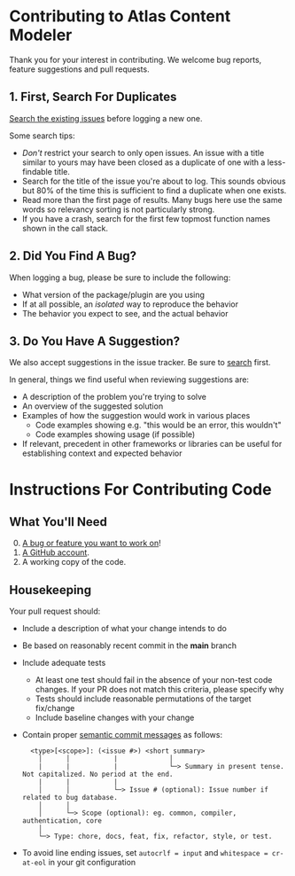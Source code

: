 # Contributing to Atlas Content Modeler

Thank you for your interest in contributing. We welcome bug reports, feature suggestions and pull requests.

## 1. First, Search For Duplicates

[Search the existing issues](https://github.com/wpengine/atlas-content-modeler/search?type=Issues) before logging a new one.

Some search tips:
* *Don't* restrict your search to only open issues. An issue with a title similar to yours may have been closed as a duplicate of one with a less-findable title.
* Search for the title of the issue you're about to log. This sounds obvious but 80% of the time this is sufficient to find a duplicate when one exists.
* Read more than the first page of results. Many bugs here use the same words so relevancy sorting is not particularly strong.
* If you have a crash, search for the first few topmost function names shown in the call stack.

## 2. Did You Find A Bug?

When logging a bug, please be sure to include the following:

* What version of the package/plugin are you using
* If at all possible, an *isolated* way to reproduce the behavior
* The behavior you expect to see, and the actual behavior

## 3. Do You Have A Suggestion?

We also accept suggestions in the issue tracker. Be sure to [search](https://github.com/wpengine/atlas-content-modeler/search?type=issues) first.

In general, things we find useful when reviewing suggestions are:
* A description of the problem you're trying to solve
* An overview of the suggested solution
* Examples of how the suggestion would work in various places
	* Code examples showing e.g. "this would be an error, this wouldn't"
	* Code examples showing usage (if possible)
* If relevant, precedent in other frameworks or libraries can be useful for establishing context and expected behavior

# Instructions For Contributing Code

## What You'll Need

0. [A bug or feature you want to work on](https://github.com/wpengine/atlas-content-modeler/labels/help%20wanted)!
1. [A GitHub account](https://github.com/join).
2. A working copy of the code.

## Housekeeping

Your pull request should:

* Include a description of what your change intends to do
* Be based on reasonably recent commit in the **main** branch
* Include adequate tests
	* At least one test should fail in the absence of your non-test code changes. If your PR does not match this criteria, please specify why
	* Tests should include reasonable permutations of the target fix/change
	* Include baseline changes with your change
* Contain proper [semantic commit messages](https://gist.github.com/joshbuchea/6f47e86d2510bce28f8e7f42ae84c716#gistcomment-3711094) as follows:

  ```
    <type>[<scope>]: (<issue #>) <short summary>
      │      │           |             │
      |      |           |             └─> Summary in present tense. Not capitalized. No period at the end.
      |      |           |
      │      │           └─> Issue # (optional): Issue number if related to bug database.
      │      │
      │      └─> Scope (optional): eg. common, compiler, authentication, core
      │
      └─> Type: chore, docs, feat, fix, refactor, style, or test.
  ```

* To avoid line ending issues, set `autocrlf = input` and `whitespace = cr-at-eol` in your git configuration
